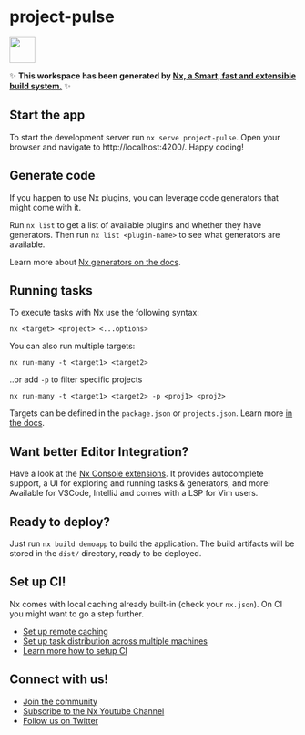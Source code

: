 # project-pulse

<a alt="Nx logo" href="https://nx.dev" target="_blank" rel="noreferrer"><img src="https://raw.githubusercontent.com/nrwl/nx/master/images/nx-logo.png" width="45"></a>

✨ **This workspace has been generated by
[Nx, a Smart, fast and extensible build system.](https://nx.dev)** ✨

## Start the app

To start the development server run `nx serve project-pulse`. Open your browser
and navigate to http://localhost:4200/. Happy coding!

## Generate code

If you happen to use Nx plugins, you can leverage code generators that might
come with it.

Run `nx list` to get a list of available plugins and whether they have
generators. Then run `nx list <plugin-name>` to see what generators are
available.

Learn more about
[Nx generators on the docs](https://nx.dev/plugin-features/use-code-generators).

## Running tasks

To execute tasks with Nx use the following syntax:

```
nx <target> <project> <...options>
```

You can also run multiple targets:

```
nx run-many -t <target1> <target2>
```

..or add `-p` to filter specific projects

```
nx run-many -t <target1> <target2> -p <proj1> <proj2>
```

Targets can be defined in the `package.json` or `projects.json`. Learn more
[in the docs](https://nx.dev/core-features/run-tasks).

## Want better Editor Integration?

Have a look at the [Nx Console extensions](https://nx.dev/nx-console). It
provides autocomplete support, a UI for exploring and running tasks &
generators, and more! Available for VSCode, IntelliJ and comes with a LSP for
Vim users.

## Ready to deploy?

Just run `nx build demoapp` to build the application. The build artifacts will
be stored in the `dist/` directory, ready to be deployed.

## Set up CI!

Nx comes with local caching already built-in (check your `nx.json`). On CI you
might want to go a step further.

- [Set up remote caching](https://nx.dev/core-features/share-your-cache)
- [Set up task distribution across multiple machines](https://nx.dev/nx-cloud/features/distribute-task-execution)
- [Learn more how to setup CI](https://nx.dev/recipes/ci)

## Connect with us!

- [Join the community](https://nx.dev/community)
- [Subscribe to the Nx Youtube Channel](https://www.youtube.com/@nxdevtools)
- [Follow us on Twitter](https://twitter.com/nxdevtools)

